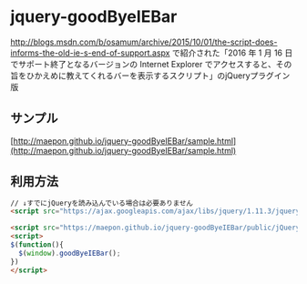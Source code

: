 # jquery-goodByeIEBar
http://blogs.msdn.com/b/osamum/archive/2015/10/01/the-script-does-informs-the-old-ie-s-end-of-support.aspx で紹介された「2016 年 1 月 16 日でサポート終了となるバージョンの Internet Explorer でアクセスすると、その旨をひかえめに教えてくれるバーを表示するスクリプト」のjQueryプラグイン版

## サンプル

[http://maepon.github.io/jquery-goodByeIEBar/sample.html](http://maepon.github.io/jquery-goodByeIEBar/sample.html)

## 利用方法

```html
// ↓すでにjQueryを読み込んでいる場合は必要ありません
<script src="https://ajax.googleapis.com/ajax/libs/jquery/1.11.3/jquery.min.js"></script>

<script src="https://maepon.github.io/jquery-goodByeIEBar/public/jQuery.goodByeIEBar.min.js"></script>
<script>
$(function(){
  $(window).goodByeIEBar();
})
</script>
```

